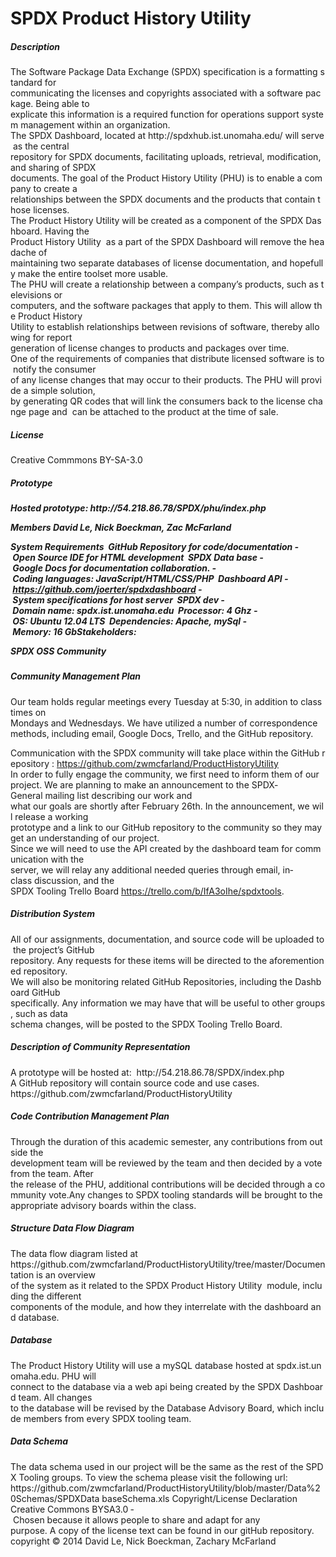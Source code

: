 SPDX Product History Utility
=========

<h5>Description</h5>
<p>The Software Package Data Exchange (SPDX) specification is a formatting standard for
communicating the licenses and copyrights associated with a software package. Being able to
explicate this information is a required function for operations support system management
within an organization.
The SPDX Dashboard, located at http://spdxhub.ist.unomaha.edu/ will serve as the central
repository for SPDX documents, facilitating uploads, retrieval, modification, and sharing of SPDX
documents. The goal of the Product History Utility (PHU) is to enable a company to create a
relationships between the SPDX documents and the products that contain those licenses.
The Product History Utility will be created as a component of the SPDX Dashboard. Having the
Product History Utility  as a part of the SPDX Dashboard will remove the headache of
maintaining two separate databases of license documentation, and hopefully make the entire
toolset more usable.
The PHU will create a relationship between a company’s products, such as televisions or
computers, and the software packages that apply to them. This will allow the Product History
Utility to establish relationships between revisions of software, thereby allowing for report
generation of license changes to products and packages over time.
One of the requirements of companies that distribute licensed software is to notify the consumer
of any license changes that may occur to their products. The PHU will provide a simple solution,
by generating QR codes that will link the consumers back to the license change page and  can
be attached to the product at the time of sale. </p>

<h5>License</h5>
Creative Commmons BY-SA-3.0

<h5>Prototype<h5>
Hosted prototype: http://54.218.86.78/SPDX/phu/index.php

Members
David Le, Nick Boeckman, Zac McFarland

System Requirements
 GitHub Repository for code/documentation
­ Open Source IDE for HTML development
­ SPDX Data base
­ Google Docs for documentation collaboration.
­ Coding languages: JavaScript/HTML/CSS/PHP
­ Dashboard API ­ https://github.com/joerter/spdx­dashboard
­ System specifications for host server ­ SPDX dev
­ Domain name: spdx.ist.unomaha.edu
­ Processor: 4 Ghz
­ OS: Ubuntu 12.04 LTS
­ Dependencies: Apache, mySql
­ Memory: 16 GbStakeholders:

SPDX OSS Community

<h5>Community Management Plan</h5>
Our team holds regular meetings every Tuesday at 5:30, in addition to class times on
Mondays and Wednesdays. We have utilized a number of correspondence methods, including
email, Google Docs, Trello, and the GitHub repository.

Communication with the SPDX community will take place within the GitHub repository :
https://github.com/zwmcfarland/ProductHistoryUtility
In order to fully engage the community, we first need to inform them of our project. We are
planning to make an announcement to the SPDX­General mailing list describing our work and
what our goals are shortly after February 26th. In the announcement, we will release a working
prototype and a link to our GitHub repository to the community so they may get an understanding
of our project.
Since we will need to use the API created by the dashboard team for communication with the
server, we will relay any additional needed queries through email, in­class discussion, and the
SPDX Tooling Trello Board https://trello.com/b/IfA3oIhe/spdx­tools.

<h5>Distribution System</h5>
All of our assignments, documentation, and source code will be uploaded to the project’s GitHub
repository. Any requests for these items will be directed to the aforementioned repository.
We will also be monitoring related GitHub Repositories, including the Dashboard GitHub
specifically. Any information we may have that will be useful to other groups, such as data
schema changes, will be posted to the SPDX Tooling Trello Board.

<h5>Description of Community Representation</h5>
A prototype will be hosted at:  http://54.218.86.78/SPDX/index.php
A GitHub repository will contain source code and use cases.
https://github.com/zwmcfarland/ProductHistoryUtility

<h5>Code Contribution Management Plan</h5>
Through the duration of this academic semester, any contributions from outside the
development team will be reviewed by the team and then decided by a vote from the team. After
the release of the PHU, additional contributions will be decided through a community vote.Any changes to SPDX tooling standards will be brought to the appropriate advisory boards within
the class.

<h5>Structure Data Flow Diagram</h5>
The data flow diagram listed at
https://github.com/zwmcfarland/ProductHistoryUtility/tree/master/Documentation is an overview
of the system as it related to the SPDX Product History Utility  module, including the different
components of the module, and how they interrelate with the dashboard and database.

<h5>Database</h5>
The Product History Utility will use a mySQL database hosted at spdx.ist.unomaha.edu. PHU will
connect to the database via a web api being created by the SPDX Dashboard team. All changes
to the database will be revised by the Database Advisory Board, which include members from
every SPDX tooling team.

<h5>Data Schema</h5>
The data schema used in our project will be the same as the rest of the SPDX Tooling groups.
To view the schema please visit the following url:
https://github.com/zwmcfarland/ProductHistoryUtility/blob/master/Data%20Schemas/SPDXData
baseSchema.xls

</h5>Copyright/License Declaration</h5>
Creative Commons BY­SA­3.0 ­ Chosen because it allows people to share and adapt for any
purpose. A copy of the license text can be found in our gitHub repository.
copyright © 2014 David Le, Nick Boeckman, Zachary McFarland
